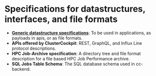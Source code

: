 # Specifications for datastructures, interfaces, and file formats

* **[Generic datastructure specifications](https://github.com/ClusterCockpit/cc-specifications/tree/master/datastructures)**: To be used in applications, as payloads in apis, or as file formats.
* **APIs offered by ClusterCockpit**: REST, GraphQL, and Influx Line protocol descriptions.
* **HPC Job-Archive specification**: A directory tree and file format description for a file based HPC Job Performance archive.
* **SQL Jobs Table Schema**: The SQL database schema used in cc-backend.
